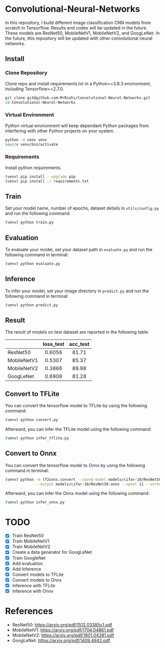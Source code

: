 # Convolutional-Neural-Networks
In this repository, I build different image classification CNN models from scratch in Tensorflow. 
Results and codes will be updated in the future. These models are ResNet50, MobileNetV1, MobileNetV2, and GoogLeNet. In the future, this 
repository will be updated with other convolutional neural networks.

## Install

### Clone Repository

Clone repo and install requirements.txt in a Python==3.8.3 environment, including Tensorflow==2.7.0.

```bash
git clone git@github.com:MrRiahi/Convolutional-Neural-Networks.git
cd Convolutional-Neural-Networks
```

### Virtual Environment
Python virtual environment will keep dependant Python packages from interfering with other Python projects on your
system.

```bash
python -m venv venv
source venv/bin/activate
``` 

### Requirements

Install python requirements.

```bash
(venv) pip install --upgrade pip
(venv) pip install -r requirements.txt
```

## Train 

Set your model name, number of epochs, dataset details in `utils/config.py` and run the following command:

```bash
(venv) python train.py
```

## Evaluation
To evaluate your model, set your dataset path in `evaluate.py` and run the following command in terminal:

```bash
(venv) python evaluate.py
```

## Inference
To infer your model, set your image directory in `predict.py` and run the following command in terminal:

```bash
(venv) python predict.py
```

## Result
The result of models on test dataset are reported in the following table.

|             | loss_test | acc_test |
|-------------|:---------:|:--------:|
| ResNet50    |  0.6056   |  81.71   | 
| MobileNetV1 |  0.5307   |  85.37   |
| MobileNetV2 |  0.3866   |  89.98   |
| GoogLeNet   |  0.6908   |  81.28   |

## Convert to TFLite
You can convert the tensorflow model to TFLite by using the following command:

```bash
(venv) python convert.py
```

Afterward, you can infer the TFLite model using the following command:

```bash
(venv) python infer_tflite.py
```

## Convert to Onnx
You can convert the tensorflow model to Onnx by using the following command in terminal:

```bash
(venv) python -m tf2onnx.convert --saved-model models/cifar-10/ResNet50 \
              --output models/cifar-10/ResNet50.onnx --opset 11 --verbos
```

Afterward, you can infer the Onnx model using the following command:

```bash
(venv) python infer_onnx.py
``` 

# TODO
- [x] Train ResNet50
- [x] Train MobileNetV1
- [x] Train MobileNetV2
- [x] Create a data generator for GoogLeNet
- [x] Train GoogleNet
- [x] Add evaluation 
- [x] Add Inference
- [x] Convert models to TFLite
- [x] Convert  models to Onnx
- [x] Inference with TFLite
- [x] Inference with Onnx

# References
* ResNet50: https://arxiv.org/pdf/1512.03385v1.pdf
* MobileNetV1: https://arxiv.org/pdf/1704.04861.pdf
* MobileNetV2: https://arxiv.org/pdf/1801.04381.pdf
* GoogLeNet: https://arxiv.org/pdf/1409.4842.pdf




